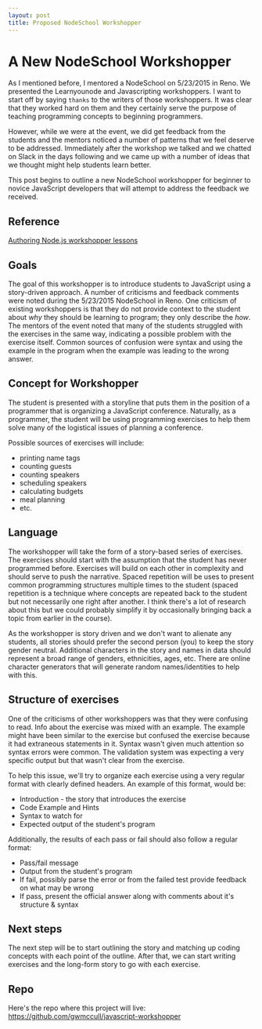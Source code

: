 ```yaml
---
layout: post
title: Proposed NodeSchool Workshopper
---
```


# A New NodeSchool Workshopper

As I mentioned before, I mentored a NodeSchool on 5/23/2015 in Reno.  We presented the Learnyounode and Javascripting
workshoppers.  I want to start off by saying `thanks` to the writers of those workshoppers.  It was clear that they
worked hard on them and they certainly serve the purpose of teaching programming concepts to beginning programmers.

However, while we were at the event, we did get feedback from the students and the mentors noticed a number of patterns
that we feel deserve to be addressed.  Immediately after the workshop we talked and we chatted on Slack in the days
following and we came up with a number of ideas that we thought might help students learn better.

This post begins to outline a new NodeSchool workshopper for beginner to novice JavaScript developers that will attempt
to address the feedback we received.

## Reference
[Authoring Node.js workshopper lessons](http://lin-clark.com/blog/2014/07/01/authoring-nodejs-workshopper-lessons/)

## Goals
The goal of this workshopper is to introduce students to JavaScript using a story-driven approach.  A number of criticisms
and feedback comments were noted during the 5/23/2015 NodeSchool in Reno.  One criticism of existing workshoppers is that 
they do not provide 
context to the student about *why* they should be learning to program; they only describe the *how*.  The mentors of
the event noted that many of the students struggled with the exercises in the same way, indicating a possible problem
with the exercise itself.  Common sources of confusion were syntax and using the example in the program when the example
was leading to the wrong answer.

## Concept for Workshopper
The student is presented with a storyline that puts them in the position of a programmer that is organizing a 
JavaScript conference.  Naturally, as a programmer, the student will be using programming exercises to help them solve
many of the logistical issues of planning a conference.  

Possible sources of exercises will include:  
* printing name tags  
* counting guests  
* counting speakers  
* scheduling speakers  
* calculating budgets  
* meal planning  
* etc.

## Language
The workshopper will take the form of a story-based series of exercises.  The exercises should start with the assumption
that the student has never programmed before.  Exercises will build on each other in complexity and should serve to push
the narrative.  Spaced repetition will be uses to present common programming structures multiple times to the student 
(spaced repetition is a technique where concepts are repeated back to the student but not necessarily one right after another.
I think there's a lot of research about this but we could probably simplify it by occasionally bringing back a topic from
earlier in the course).

As the workshopper is story driven and we don't want to alienate any students, all stories should prefer the second person
(you) to keep the story gender neutral.  Additional characters in the story and names in data should represent a broad range of genders,
ethnicities, ages, etc.  There are online character generators that will generate random names/identities to help with
this.

## Structure of exercises
One of the criticisms of other workshoppers was that they were confusing to read.  Info about the exercise was mixed with
an example.  The example might have been similar to the exercise but confused the exercise because it had extraneous
statements in it.  Syntax wasn't given much attention so syntax errors were common.  The validation system was expecting
a very specific output but that wasn't clear from the exercise.

To help this issue, we'll try to organize each exercise using a very regular format with clearly defined headers.  An
example of this format, would be:  
* Introduction - the story that introduces the exercise  
* Code Example and Hints  
* Syntax to watch for  
* Expected output of the student's program  

Additionally, the results of each pass or fail should also follow a regular format:  
* Pass/fail message  
* Output from the student's program  
* If fail, possibly parse the error or from the failed test provide feedback on what may be wrong  
* If pass, present the official answer along with comments about it's structure & syntax

## Next steps
The next step will be to start outlining the story and matching up coding concepts with each point of the outline.
After that, we can start writing exercises and the long-form story to go with each exercise.

## Repo
Here's the repo where this project will live:  
https://github.com/gwmccull/javascript-workshopper
